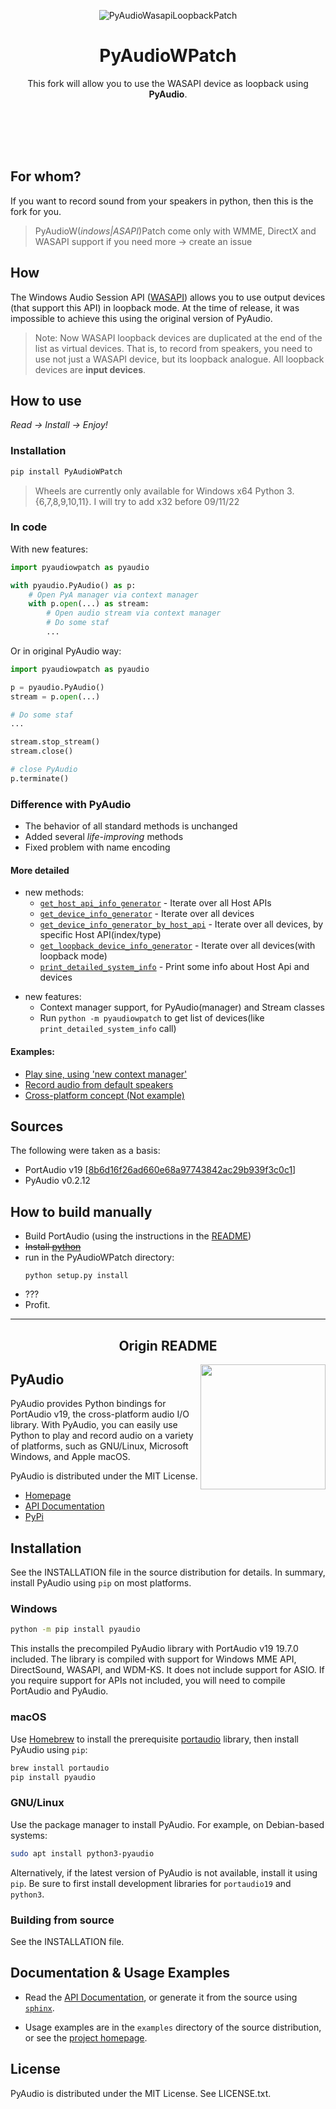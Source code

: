 <div align="center">

<!---![PyAudioWasapiLoopbackPatch](assets/snake-350_patch.png)-->
![PyAudioWasapiLoopbackPatch](https://raw.githubusercontent.com/s0d3s/PyAudioWPatch/1b52f1b01160607be2f33dea77c5f1584a6bed33/assets/snake-350_patch.png)

# PyAudioWPatch

This fork will allow you to use the WASAPI device as loopback using **PyAudio**.

</div>

<br /><br /><br /><br />

## For whom?

If you want to record sound from your speakers in python, then this is the fork for you.

> PyAudioW(*indows|ASAPI*)Patch come only with WMME, DirectX and WASAPI support
> if you need more -> create an issue

## How

The Windows Audio Session API ([WASAPI](https://docs.microsoft.com/en-us/windows/win32/coreaudio/wasapi)) allows you to use output devices (that support this API) in loopback mode. At the time of release, it was impossible to achieve this using the original version of PyAudio.

> Note: Now WASAPI loopback devices are duplicated at the end of the list as virtual devices. That is, to record from speakers, you need to use not just a WASAPI device, but its loopback analogue. All loopback devices are **input devices**.

## How to use

*Read -> Install -> Enjoy!*

### Installation

```bash
pip install PyAudioWPatch
```
> Wheels are currently only available for Windows x64 Python 3.{6,7,8,9,10,11}. I will try to add x32 before 09/11/22

### In code

With new features:

```python
import pyaudiowpatch as pyaudio

with pyaudio.PyAudio() as p:
    # Open PyA manager via context manager
    with p.open(...) as stream:
        # Open audio stream via context manager
        # Do some staf
        ...
```

Or in original PyAudio way:

```python
import pyaudiowpatch as pyaudio

p = pyaudio.PyAudio()
stream = p.open(...)

# Do some staf
...

stream.stop_stream()
stream.close()

# close PyAudio
p.terminate()
```

### Difference with PyAudio

 - The behavior of all standard methods is unchanged
 - Added several *life-improving* methods
 - Fixed problem with name encoding
 
#### More detailed
 - new methods:
   - [`get_host_api_info_generator`](https://github.com/s0d3s/PyAudioWPatch/blob/964afaed7dc03b6dd097f0c22d8a286663516544/src/pyaudiowpatch/__init__.py#L1066) - Iterate over all Host APIs
   - [`get_device_info_generator`](https://github.com/s0d3s/PyAudioWPatch/blob/964afaed7dc03b6dd097f0c22d8a286663516544/src/pyaudiowpatch/__init__.py#L1080) - Iterate over all devices
   - [`get_device_info_generator_by_host_api`](https://github.com/s0d3s/PyAudioWPatch/blob/964afaed7dc03b6dd097f0c22d8a286663516544/src/pyaudiowpatch/__init__.py#L1093) - Iterate over all devices, by specific Host API(index/type)
   - [`get_loopback_device_info_generator`](https://github.com/s0d3s/PyAudioWPatch/blob/964afaed7dc03b6dd097f0c22d8a286663516544/src/pyaudiowpatch/__init__.py#L1117) - Iterate over all devices(with loopback mode)
   - [`print_detailed_system_info`](https://github.com/s0d3s/PyAudioWPatch/blob/964afaed7dc03b6dd097f0c22d8a286663516544/src/pyaudiowpatch/__init__.py#L1133) - Print some info about Host Api and devices
<!---
   - [`get_host_api_info_generator`](src/pyaudiowpatch/__init__.py#L1066) - Iterate over all Host APIs
   - [`get_device_info_generator`](src/pyaudiowpatch/__init__.py#L1080) - Iterate over all devices
   - [`get_device_info_generator_by_host_api`](src/pyaudiowpatch/__init__.py#L1093) - Iterate over all devices, by specific Host API(index/type)
   - [`get_loopback_device_info_generator`](src/pyaudiowpatch/__init__.py#L1117) - Iterate over all devices(with loopback mode)
   - [`print_detailed_system_info`](src/pyaudiowpatch/__init__.py#L1133) - Print some info about Host Api and devices-->
 
 - new features:
   - Context manager support, for PyAudio(manager) and Stream classes
   - Run `python -m pyaudiowpatch` to get list of devices(like `print_detailed_system_info` call)
 
#### Examples:
 - [Play sine, using \'new context manager'](https://github.com/s0d3s/PyAudioWPatch/blob/964afaed7dc03b6dd097f0c22d8a286663516544/examples/pawp_play_sine_using_context_manger.py)
 - [Record audio from default speakers](https://github.com/s0d3s/PyAudioWPatch/blob/964afaed7dc03b6dd097f0c22d8a286663516544/examples/pawp_record_wasapi_loopback.py)
 - [Cross-platform concept (Not example)](https://github.com/s0d3s/PyAudioWPatch/blob/964afaed7dc03b6dd097f0c22d8a286663516544/examples/pawp_crossplatform_concept.py)
<!---
 - [Play sine, using \'new context manager'](examples/pawp_play_sine_using_context_manger.py)
 - [Record from audio from default speakers](examples/pawp_record_wasapi_loopback.py)
 - [Cross-platform concept (Not example)](examples/pawp_crossplatform_concept.py)-->
 
## Sources

The following were taken as a basis:

 - PortAudio v19 \[[8b6d16f26ad660e68a97743842ac29b939f3c0c1](https://github.com/PortAudio/portaudio/commit/8b6d16f26ad660e68a97743842ac29b939f3c0c1)]
 - PyAudio v0.2.12
 
## How to build manually

 - Build PortAudio (using the instructions in the [README](portaudio_v19/README.md))
 - ~~Install [~~python~~](https://www.python.org/downloads/)~~
 - run in the PyAudioWPatch directory:
   ```bush
   python setup.py install
   ```
 - ???
 - Profit.

---

<div align="center">

## Origin README

</div>


<img align="right" width="200" style="margin-left: 3px" src="https://people.csail.mit.edu/hubert/pyaudio/images/snake-300.png">

## PyAudio

PyAudio provides Python bindings for PortAudio v19, the cross-platform audio I/O library. With PyAudio, you can easily use Python to play and record audio on a variety of platforms, such as GNU/Linux, Microsoft Windows, and Apple macOS.

PyAudio is distributed under the MIT License.

* [Homepage](https://people.csail.mit.edu/hubert/pyaudio/)
* [API Documentation](https://people.csail.mit.edu/hubert/pyaudio/docs/)
* [PyPi](https://pypi.python.org/pypi/PyAudio)

## Installation

See the INSTALLATION file in the source distribution for details. In summary, install PyAudio using `pip` on most platforms.

### Windows

```sh
python -m pip install pyaudio
```

This installs the precompiled PyAudio library with PortAudio v19 19.7.0 included. The library is compiled with support for Windows MME API, DirectSound, WASAPI, and WDM-KS. It does not include support for ASIO. If you require support for APIs not included, you will need to compile PortAudio and PyAudio.

### macOS

Use [Homebrew](https://brew.sh) to install the prerequisite [portaudio](http://portaudio.com) library, then install PyAudio using `pip`:

```sh
brew install portaudio
pip install pyaudio
```

### GNU/Linux

Use the package manager to install PyAudio. For example, on Debian-based systems:

```sh
sudo apt install python3-pyaudio
```

Alternatively, if the latest version of PyAudio is not available, install it using `pip`. Be sure to first install development libraries for `portaudio19` and `python3`.

### Building from source

See the INSTALLATION file.

## Documentation & Usage Examples

* Read the [API Documentation](https://people.csail.mit.edu/hubert/pyaudio/docs/), or generate it from the source using [`sphinx`](https://www.sphinx-doc.org/).

* Usage examples are in the `examples` directory of the source distribution, or see the [project homepage](https://people.csail.mit.edu/hubert/pyaudio/).

## License

PyAudio is distributed under the MIT License. See LICENSE.txt.
